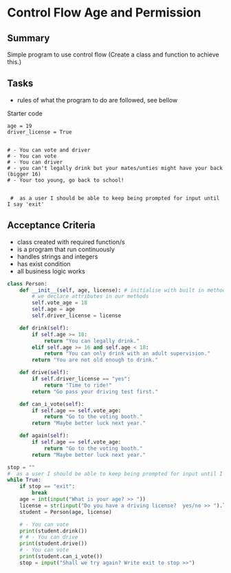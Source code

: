 # Control Flow Age and Permission

## Summary

Simple program to use control flow
(Create a class and function to achieve this.)
## Tasks

* rules of what the program to do are followed, see bellow

Starter code
```
age = 19
driver_license = True


# - You can vote and driver
# - You can vote
# - You can driver
# - you can't legally drink but your mates/unties might have your back (bigger 16)
# - Your too young, go back to school!


 #  as a user I should be able to keep being prompted for input until I say 'exit'

```

## Acceptance Criteria
* class created with required function/s 
* is a program that run continuously
* handles strings and integers
* has exist condition
* all business logic works

```python
class Person:
    def __init__(self, age, license): # initialise with built in method called __init__(self) - self refers to current class
        # we declare attributes in our methods
        self.vote_age = 18
        self.age = age
        self.driver_license = license

    def drink(self):
        if self.age >= 18:
            return "You can legally drink."
        elif self.age >= 16 and self.age < 18:
            return "You can only drink with an adult supervision."
        return "You are not old enough to drink."

    def drive(self):
        if self.driver_license == "yes":
            return "Time to ride!"
        return "Go pass your driving test first."

    def can_i_vote(self):
        if self.age == self.vote_age:
            return "Go to the voting booth."
        return "Maybe better luck next year."

    def again(self):
        if self.age == self.vote_age:
            return "Go to the voting booth."
        return "Maybe better luck next year."

stop = ""
#  as a user I should be able to keep being prompted for input until I say 'exit'
while True:
    if stop == "exit":
        break
    age = int(input("What is your age? >> "))
    license = str(input("Do you have a driving license?  yes/no >> ").lower())
    student = Person(age, license)

    # - You can vote
    print(student.drink())
    # # - You can drive
    print(student.drive())
    # - You can vote
    print(student.can_i_vote())
    stop = input("Shall we try again? Write exit to stop >>")

```